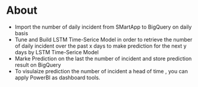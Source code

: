 # About

* Import the number of daily incident from SMartApp  to BigQuery on daily basis
* Tune and Build LSTM  Time-Serice Model in order to  retrieve the number of daily incident over the past x days to make prediction for the next y days by LSTM Time-Serice Model
* Marke Prediction  on the last the number of incident and store prediction result on BigQuery
* To visulaize prediction the number of incident  a head of time , you can apply PowerBI as dashboard tools.